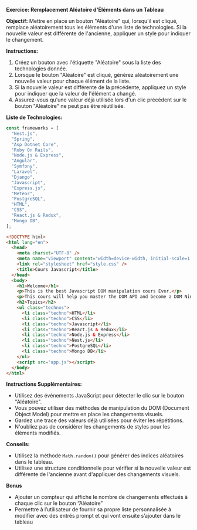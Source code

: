 **Exercice: Remplacement Aléatoire d'Éléments dans un Tableau**

**Objectif:**
Mettre en place un bouton "Aléatoire" qui, lorsqu'il est cliqué, remplace aléatoirement tous les éléments d'une liste de technologies. Si la nouvelle valeur est différente de l'ancienne, appliquer un style pour indiquer le changement.

**Instructions:**

1. Créez un bouton avec l'étiquette "Aléatoire" sous la liste des technologies donnée.
2. Lorsque le bouton "Aléatoire" est cliqué, générez aléatoirement une nouvelle valeur pour chaque élément de la liste.
3. Si la nouvelle valeur est différente de la précédente, appliquez un style pour indiquer que la valeur de l'élément a changé.
4. Assurez-vous qu'une valeur déjà utilisée lors d'un clic précédent sur le bouton "Aléatoire" ne peut pas être réutilisée.
<!-- 5. Afficher les anciennes et nouvelles valeurs dans une sidebar/tooltip au survol des éléments modifiés -->

**Liste de Technologies:**

```javascript
const frameworks = [
  "Nest.js",
  "Spring",
  "Asp Dotnet Core",
  "Ruby On Rails",
  "Node.js & Express",
  "Angular",
  "Symfony",
  "Laravel",
  "Django",
  "Javascript",
  "Express.js",
  "Meteor",
  "PostgreSQL",
  "HTML",
  "CSS",
  "React.js & Redux",
  "Mongo DB",
];
```

```html
<!DOCTYPE html>
<html lang="en">
  <head>
    <meta charset="UTF-8" />
    <meta name="viewport" content="width=device-width, initial-scale=1.0" />
    <link rel="stylesheet" href="style.css" />
    <title>Cours Javascript</title>
  </head>
  <body>
    <h1>Welcome</h1>
    <p>This is the best Javascript DOM manipulation cours Ever.</p>
    <p>This cours will help you master the DOM API and become a DOM Ninja.</p>
    <h2>Topics</h2>
    <ul class="technos">
      <li class="techno">HTML</li>
      <li class="techno">CSS</li>
      <li class="techno">Javascript</li>
      <li class="techno">React.js & Redux</li>
      <li class="techno">Node.js & Express</li>
      <li class="techno">Nest.js</li>
      <li class="techno">PostgreSQL</li>
      <li class="techno">Mongo DB</li>
    </ul>
    <script src="app.js"></script>
  </body>
</html>
```

**Instructions Supplémentaires:**

- Utilisez des événements JavaScript pour détecter le clic sur le bouton "Aléatoire".
- Vous pouvez utiliser des méthodes de manipulation du DOM (Document Object Model) pour mettre en place les changements visuels.
- Gardez une trace des valeurs déjà utilisées pour éviter les répétitions.
- N'oubliez pas de considérer les changements de styles pour les éléments modifiés.

**Conseils:**

- Utilisez la méthode `Math.random()` pour générer des indices aléatoires dans le tableau.
- Utilisez une structure conditionnelle pour vérifier si la nouvelle valeur est différente de l'ancienne avant d'appliquer des changements visuels.

**Bonus**

- Ajouter un compteur qui affiche le nombre de changements effectués à chaque clic sur le bouton “Aléatoire”
- Permettre à l’utilisateur de fournir sa propre liste personnalisée à modifier avec des entrés prompt et qui vont ensuite s’ajouter dans le tableau
